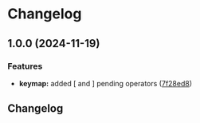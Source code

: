 # Changelog

## 1.0.0 (2024-11-19)


### Features

* **keymap:** added [ and ] pending operators ([7f28ed8](https://github.com/ColinKennedy/cursor-text-objects.nvim/commit/7f28ed8c7cde9eb8155e20444663ae77a1a1142b))

## Changelog
